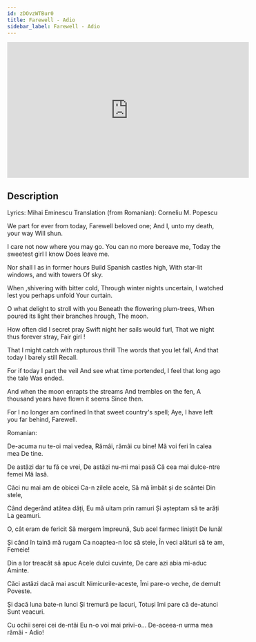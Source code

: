 ```yaml
---
id: zDOvzWTBur0
title: Farewell - Adio
sidebar_label: Farewell - Adio
---
```


<iframe
  width="560"
  height="315"
  src="https://www.youtube.com/embed/zDOvzWTBur0"
  title="YouTube video player"
  frameborder="0"
  allow="accelerometer; autoplay; clipboard-write; encrypted-media; gyroscope; picture-in-picture; web-share"
  referrerpolicy="strict-origin-when-cross-origin"
  allowfullscreen
></iframe>

## Description

Lyrics: Mihai Eminescu
Translation (from Romanian): Corneliu M. Popescu

We part for ever from today, 
Farewell beloved one; 
And I, unto my death, your way 
Will shun. 

I care not now where you may go. 
You can no more bereave me, 
Today the sweetest girl I know 
Does leave me. 

Nor shall I as in former hours 
Build Spanish castles high, 
With star-lit windows, and with towers 
Of sky. 

When ,shivering with bitter cold, 
Through winter nights uncertain, 
I watched lest you perhaps unfold 
Your curtain. 

O what delight to stroll with you 
Beneath the flowering plum-trees, 
When poured its light their branches hrough, 
The moon. 

How often did I secret pray 
Swift night her sails would furl, 
That we night thus forever stray, 
Fair girl ! 

That I might catch with rapturous thrill 
The words that you let fall, 
And that today I barely still 
Recall. 

For if today I part the veil 
And see what time portended, 
I feel that long ago the tale 
Was ended. 

And when the moon enrapts the streams 
And trembles on the fen, 
A thousand years have flown it seems 
Since then. 

For I no longer am confined 
In that sweet country's spell; 
Aye, I have left you far behind, 
Farewell. 

Romanian:

De-acuma nu te-oi mai vedea,
Rămâi, rămâi cu bine!
Mă voi feri în calea mea
  De tine.

De astăzi dar tu fă ce vrei,
De astăzi nu-mi mai pasă
Că cea mai dulce-ntre femei
  Mă lasă.

Căci nu mai am de obicei
Ca-n zilele acele,
Să mă îmbăt și de scântei
  Din stele,

Când degerând atâtea dăți,
Eu mă uitam prin ramuri
Și așteptam să te arăți
  La geamuri.

O, cât eram de fericit
Să mergem împreună,
Sub acel farmec liniștit
  De lună!

Și când în taină mă rugam
Ca noaptea-n loc să steie,
În veci alături să te am,
  Femeie!

Din a lor treacăt să apuc
Acele dulci cuvinte,
De care azi abia mi-aduc
  Aminte.

Căci astăzi dacă mai ascult
Nimicurile-aceste,
Îmi pare-o veche, de demult
  Poveste.

Și dacă luna bate-n lunci
Și tremură pe lacuri,
Totuși îmi pare că de-atunci
  Sunt veacuri.

Cu ochii serei cei de-ntâi
Eu n-o voi mai privi-o...
De-aceea-n urma mea rămâi -
  Adio!
